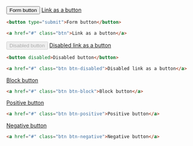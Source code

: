 <div class="example">
  <button type="submit">Form button</button> <a href="#" class="btn">Link as a button</a>
</div>

```html
<button type="submit">Form button</button>

<a href="#" class="btn">Link as a button</a>
```

<div class="example">
  <button disabled>Disabled button</button> <a href="#" class="btn btn-disabled">Disabled link as a button</a>
</div>

```html
<button disabled>Disabled button</button>

<a href="#" class="btn btn-disabled">Disabled link as a button</a>
```

<div class="example">
  <a href="#" class="btn btn-block">Block button</a>
</div>

```html
<a href="#" class="btn btn-block">Block button</a>
```

<div class="example">
  <a href="#" class="btn btn-positive">Positive button</a>
</div>

```html
<a href="#" class="btn btn-positive">Positive button</a>
```

<div class="example">
  <a href="#" class="btn btn-negative">Negative button</a>
</div>

```html
<a href="#" class="btn btn-negative">Negative button</a>
```
